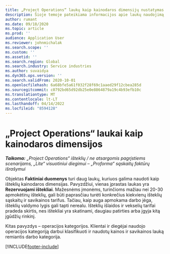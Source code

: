 ```yaml
---
title: „Project Operations“ laukų kaip kainodaros dimensijų nustatymas
description: Šioje temoje pateikiama informacijos apie laukų naudojimą, pvz., „Dynamics 365 Project Operations“ kainodaros dimensijas.
author: rumant
ms.date: 09/18/2020
ms.topic: article
ms.prod: ''
audience: Application User
ms.reviewer: johnmichalak
ms.search.scope: ''
ms.custom: ''
ms.assetid: ''
ms.search.region: Global
ms.search.industry: Service industries
ms.author: suvaidya
ms.dyn365.ops.version: ''
ms.search.validFrom: 2020-10-01
ms.openlocfilehash: 6a68bfe5a61f032f28f69c1aaed29f12cbea285d
ms.sourcegitcommit: c0792bd65d92db25e0e8864879a19c4b93efb10c
ms.translationtype: MT
ms.contentlocale: lt-LT
ms.lasthandoff: 04/14/2022
ms.locfileid: "8594128"
---
```

# <a name="project-operations-fields-as-pricing-dimensions"></a>„Project Operations“ laukai kaip kainodaros dimensijos

_**Taikoma:** „Project Operations“ išteklių / ne atsargomis pagrįstiems scenarijams, „Lite“ visuotiniui diegimui – „Proforma“ sąskaitų faktūrų išrašymui_

Objektas **Faktiniai duomenys** turi daug laukų, kuriuos galima naudoti kaip išteklių kainodaros dimensijas. Pavyzdžiui, vienas įprastas laukas yra **Rezervuojami ištekliai**. Mažesnėms įmonėms, turinčioms mažiau nei 20-30 apmokėtinų išteklių, gali būti paprasčiau turėti konkrečius kiekvienų išteklių sąskaitų ir savikainos tarifus. Tačiau, kaip auga apmokama darbo jėga, išteklių valdymo lygis gali tapti nerealu. Išteklių išlaidos ir vekselių tarifai pradeda skirtis, nes ištekliai yra skatinami, daugiau patirties arba įgyja kitą įgūdžių rinkinį. 

Kitas pavyzdys – operacijos kategorijos. Klientai ir diegėjai naudojo operacijos kategoriją darbui klasifikuoti ir naudotų kainos ir savikainos lauką remiantis darbo kategorija.


[!INCLUDE[footer-include](../includes/footer-banner.md)]